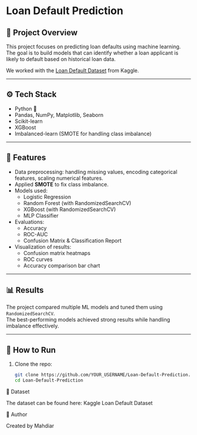 # Loan Default Prediction

## 📌 Project Overview
This project focuses on predicting loan defaults using machine learning.  
The goal is to build models that can identify whether a loan applicant is likely to default based on historical loan data.

We worked with the [Loan Default Dataset](https://www.kaggle.com/datasets/nikhil1e9/loan-default) from Kaggle.

---

## ⚙️ Tech Stack
- Python 🐍
- Pandas, NumPy, Matplotlib, Seaborn
- Scikit-learn
- XGBoost
- Imbalanced-learn (SMOTE for handling class imbalance)

---

## 🚀 Features
- Data preprocessing: handling missing values, encoding categorical features, scaling numerical features.
- Applied **SMOTE** to fix class imbalance.
- Models used:
  - Logistic Regression
  - Random Forest (with RandomizedSearchCV)
  - XGBoost (with RandomizedSearchCV)
  - MLP Classifier
- Evaluations:
  - Accuracy
  - ROC-AUC
  - Confusion Matrix & Classification Report
- Visualization of results:
  - Confusion matrix heatmaps
  - ROC curves
  - Accuracy comparison bar chart

---

## 📊 Results
The project compared multiple ML models and tuned them using `RandomizedSearchCV`.  
The best-performing models achieved strong results while handling imbalance effectively.

---

## 📂 How to Run
1. Clone the repo:
   ```bash
   git clone https://github.com/YOUR_USERNAME/Loan-Default-Prediction.git
   cd Loan-Default-Prediction

🔗 Dataset

The dataset can be found here: Kaggle Loan Default Dataset

📌 Author

Created by Mahdiar
